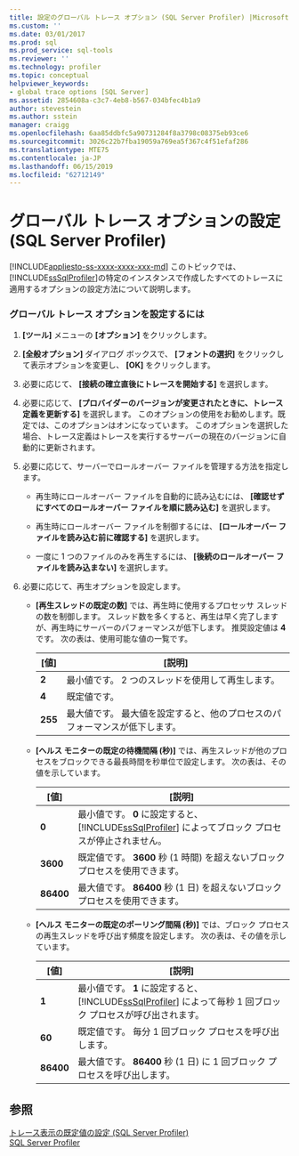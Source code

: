 ```yaml
---
title: 設定のグローバル トレース オプション (SQL Server Profiler) |Microsoft Docs
ms.custom: ''
ms.date: 03/01/2017
ms.prod: sql
ms.prod_service: sql-tools
ms.reviewer: ''
ms.technology: profiler
ms.topic: conceptual
helpviewer_keywords:
- global trace options [SQL Server]
ms.assetid: 2854608a-c3c7-4eb8-b567-034bfec4b1a9
author: stevestein
ms.author: sstein
manager: craigg
ms.openlocfilehash: 6aa85ddbfc5a90731284f8a3798c08375eb93ce6
ms.sourcegitcommit: 3026c22b7fba19059a769ea5f367c4f51efaf286
ms.translationtype: MTE75
ms.contentlocale: ja-JP
ms.lasthandoff: 06/15/2019
ms.locfileid: "62712149"
---
```

# <a name="set-global-trace-options-sql-server-profiler"></a>グローバル トレース オプションの設定 (SQL Server Profiler)
[!INCLUDE[appliesto-ss-xxxx-xxxx-xxx-md](../../includes/appliesto-ss-xxxx-xxxx-xxx-md.md)]
  このトピックでは、 [!INCLUDE[ssSqlProfiler](../../includes/sssqlprofiler-md.md)]の特定のインスタンスで作成したすべてのトレースに適用するオプションの設定方法について説明します。  
  
### <a name="to-set-global-trace-options"></a>グローバル トレース オプションを設定するには  
  
1.  **[ツール]** メニューの **[オプション]** をクリックします。  
  
2.  **[全般オプション]** ダイアログ ボックスで、 **[フォントの選択]** をクリックして表示オプションを変更し、 **[OK]** をクリックします。  
  
3.  必要に応じて、 **[接続の確立直後にトレースを開始する]** を選択します。  
  
4.  必要に応じて、 **[プロバイダーのバージョンが変更されたときに、トレース定義を更新する]** を選択します。 このオプションの使用をお勧めします。既定では、このオプションはオンになっています。 このオプションを選択した場合、トレース定義はトレースを実行するサーバーの現在のバージョンに自動的に更新されます。  
  
5.  必要に応じて、サーバーでロールオーバー ファイルを管理する方法を指定します。  
  
    -   再生時にロールオーバー ファイルを自動的に読み込むには、 **[確認せずにすべてのロールオーバー ファイルを順に読み込む]** を選択します。  
  
    -   再生時にロールオーバー ファイルを制御するには、 **[ロールオーバー ファイルを読み込む前に確認する]** を選択します。  
  
    -   一度に 1 つのファイルのみを再生するには、 **[後続のロールオーバー ファイルを読み込まない]** を選択します。  
  
6.  必要に応じて、再生オプションを設定します。  
  
    -   **[再生スレッドの既定の数]** では、再生時に使用するプロセッサ スレッドの数を制御します。 スレッド数を多くすると、再生は早く完了しますが、再生時にサーバーのパフォーマンスが低下します。 推奨設定値は **4**です。 次の表は、使用可能な値の一覧です。  
  
        |[値]|[説明]|  
        |-----------|-----------------|  
        |**2**|最小値です。 2 つのスレッドを使用して再生します。|  
        |**4**|既定値です。|  
        |**255**|最大値です。 最大値を設定すると、他のプロセスのパフォーマンスが低下します。|  
  
    -   **[ヘルス モニターの既定の待機間隔 (秒)]** では、再生スレッドが他のプロセスをブロックできる最長時間を秒単位で設定します。 次の表は、その値を示しています。  
  
        |[値]|[説明]|  
        |-----------|-----------------|  
        |**0**|最小値です。 **0** に設定すると、 [!INCLUDE[ssSqlProfiler](../../includes/sssqlprofiler-md.md)] によってブロック プロセスが停止されません。|  
        |**3600**|既定値です。 **3600** 秒 (1 時間) を超えないブロック プロセスを使用できます。|  
        |**86400**|最大値です。 **86400** 秒 (1 日) を超えないブロック プロセスを使用できます。|  
  
    -   **[ヘルス モニターの既定のポーリング間隔 (秒)]** では、ブロック プロセスの再生スレッドを呼び出す頻度を設定します。 次の表は、その値を示しています。  
  
        |[値]|[説明]|  
        |-----------|-----------------|  
        |**1**|最小値です。 **1** に設定すると、 [!INCLUDE[ssSqlProfiler](../../includes/sssqlprofiler-md.md)] によって毎秒 1 回ブロック プロセスが呼び出されます。|  
        |**60**|既定値です。 毎分 1 回ブロック プロセスを呼び出します。|  
        |**86400**|最大値です。 **86400** 秒 (1 日) に 1 回ブロック プロセスを呼び出します。|  
  
## <a name="see-also"></a>参照  
 [トレース表示の既定値の設定 &#40;SQL Server Profiler&#41;](../../tools/sql-server-profiler/set-trace-display-defaults-sql-server-profiler.md)   
 [SQL Server Profiler](../../tools/sql-server-profiler/sql-server-profiler.md)  
  
  
